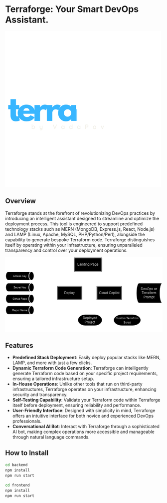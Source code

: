# Terraforge: Your Smart DevOps Assistant.
![Alt text](./assets/terraforge.png)

## Overview

Terraforge stands at the forefront of revolutionizing DevOps practices by introducing an intelligent assistant designed to streamline and optimize the deployment process. This tool is engineered to support predefined technology stacks such as MERN (MongoDB, Express.js, React, Node.js) and LAMP (Linux, Apache, MySQL, PHP/Python/Perl), alongside the capability to generate bespoke Terraform code. Terraforge distinguishes itself by operating within your infrastructure, ensuring unparalleled transparency and control over your deployment operations.

![Alt text](./assets/arch-diag.png)

## Features

- **Predefined Stack Deployment**: Easily deploy popular stacks like MERN, LAMP, and more with just a few clicks.
- **Dynamic Terraform Code Generation**: Terraforge can intelligently generate Terraform code based on your specific project requirements, ensuring a tailored infrastructure setup.
- **In-House Operations**: Unlike other tools that run on third-party infrastructures, Terraforge operates on your infrastructure, enhancing security and transparency.
- **Self-Testing Capability**: Validate your Terraform code within Terraforge itself before deployment, ensuring reliability and performance.
- **User-Friendly Interface**: Designed with simplicity in mind, Terraforge offers an intuitive interface for both novice and experienced DevOps professionals.     
- **Conversational AI Bot**: Interact with Terraforge through a sophisticated AI bot, making complex operations more accessible and manageable through natural language commands.

## How to Install
```bash
cd backend
npm install
npm run start
```
```bash
cd frontend
npm install
npm run start
```
